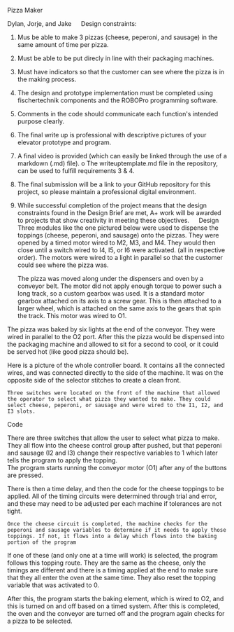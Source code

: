




Pizza Maker
 
Dylan, Jorje, and Jake 
 
Design constraints: 
1.	Mus be able to make 3 pizzas (cheese, peperoni, and sausage) in the same amount of time per pizza. 
2.	Must be able to be put direcly in line with their packaging machines. 
3.	Must have indicators so that the customer can see where the pizza is in the making process. 
4.	The design and prototype implementation must be completed using fischertechnik components and the ROBOPro programming software.
5.	Comments in the code should communicate each function's intended purpose clearly.
6.	The final write up is professional with descriptive pictures of your elevator prototype and program.
7.	A final video is provided (which can easily be linked through the use of a markdown (.md) file). 
o	The writeuptemplate.md file in the repository, can be used to fulfill requirements 3 & 4.
8.	The final submission will be a link to your GitHub repository for this project, so please maintain a professional digital environment.
9.	While successful completion of the project means that the design constraints found in the Design Brief are met, A+ work will be awarded to projects that show creativity in meeting these objectives.
 
Design
	Three modules like the one pictured below were used to dispense the toppings (cheese, peperoni, and sausage) onto the pizzas. They were opened by a timed motor wired to M2, M3, and M4. They would then close until a switch wired to I4, I5, or I6 were activated. (all in respective order). The motors were wired to a light in parallel so that the customer could see where the pizza was. 
 
	The pizza was moved along under the dispensers and oven by a conveyor belt. The motor did not apply enough torque to power such a long track, so a custom gearbox was used. It is a standard motor gearbox attached on its axis to a screw gear. This is then attached to a larger wheel, which is attached on the same axis to the gears that spin the track. This motor was wired to O1. 
 

The pizza was baked by six lights at the end of the conveyor. They were wired in parallel to the O2 port. After this the pizza would be dispensed into the packaging machine and allowed to sit for a second to cool, or it could be served hot (like good pizza should be). 
 
Here is a picture of the whole controller board. It contains all the connected wires, and was connected directly to the side of the machine. It was on the opposite side of the selector stitches to create a clean front. 
 
	Three switches were located on the front of the machine that allowed the operator to select what pizza they wanted to make. They could select cheese, peperoni, or sausage and were wired to the I1, I2, and I3 slots. 
 

Code 
 








There are three switches that allow the user to select what pizza to make. They all flow into the cheese control group after pushed, but that peperoni and sausage (I2 and I3) change their respective variables to 1 which later tells the program to apply the topping.  
The program starts running the conveyor motor (O1) after any of the buttons are pressed. 
 
There is then a time delay, and then the code for the cheese toppings to be applied. All of the timing circuits were determined through trial and error, and these may need to be adjusted per each machine if tolerances are not tight. 
 
	Once the cheese circuit is completed, the machine checks for the peperoni and sausage variables to determine if it needs to apply those toppings. If not, it flows into a delay which flows into the baking portion of the program 
 



If one of these (and only one at a time will work) is selected, the program follows this topping route. They are the same as the cheese, only the timings are different and there is a timing applied at the end to make sure that they all enter the oven at the same time. They also reset the topping variable that was activated to 0. 
 
After this, the program starts the baking element, which is wired to O2, and this is turned on and off based on a timed system. After this is completed, the oven and the conveyor are turned off and the program again checks for a pizza to be selected. 
 

